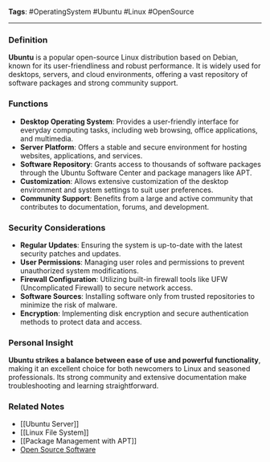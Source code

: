 **Tags**: #OperatingSystem #Ubuntu #Linux #OpenSource

---

### Definition

**Ubuntu** is a popular open-source Linux distribution based on Debian, known for its user-friendliness and robust performance. It is widely used for desktops, servers, and cloud environments, offering a vast repository of software packages and strong community support.

### Functions

- **Desktop Operating System**: Provides a user-friendly interface for everyday computing tasks, including web browsing, office applications, and multimedia.
- **Server Platform**: Offers a stable and secure environment for hosting websites, applications, and services.
- **Software Repository**: Grants access to thousands of software packages through the Ubuntu Software Center and package managers like APT.
- **Customization**: Allows extensive customization of the desktop environment and system settings to suit user preferences.
- **Community Support**: Benefits from a large and active community that contributes to documentation, forums, and development.

### Security Considerations

- **Regular Updates**: Ensuring the system is up-to-date with the latest security patches and updates.
- **User Permissions**: Managing user roles and permissions to prevent unauthorized system modifications.
- **Firewall Configuration**: Utilizing built-in firewall tools like UFW (Uncomplicated Firewall) to secure network access.
- **Software Sources**: Installing software only from trusted repositories to minimize the risk of malware.
- **Encryption**: Implementing disk encryption and secure authentication methods to protect data and access.

### Personal Insight

**Ubuntu strikes a balance between ease of use and powerful functionality**, making it an excellent choice for both newcomers to Linux and seasoned professionals. Its strong community and extensive documentation make troubleshooting and learning straightforward.

### Related Notes

- [[Ubuntu Server]]
- [[Linux File System]]
- [[Package Management with APT]]
- [Open Source Software](Open%20Source%20Software.md)